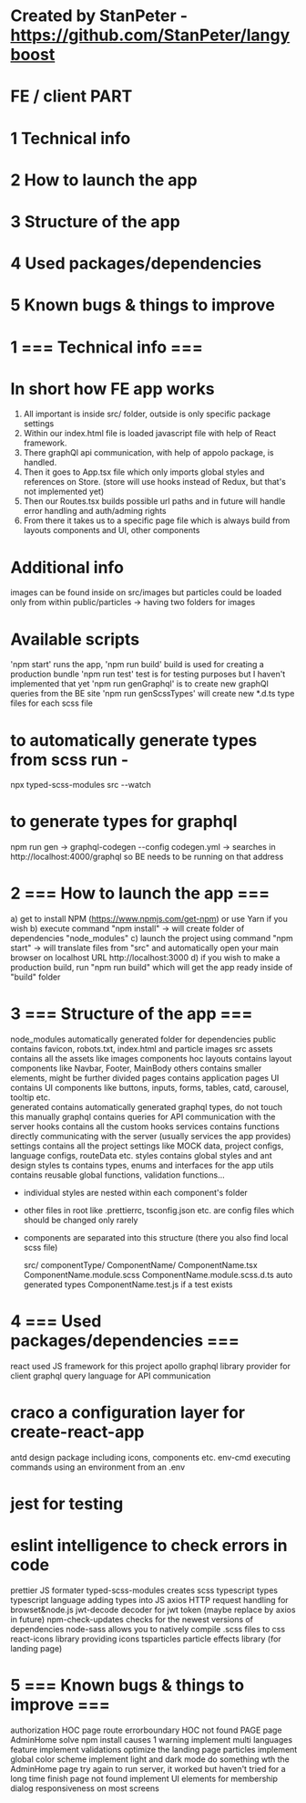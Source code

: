 # Created by StanPeter - https://github.com/StanPeter/langyboost

# FE / client PART

# 1 Technical info
# 2 How to launch the app
# 3 Structure of the app
# 4 Used packages/dependencies
# 5 Known bugs & things to improve 


# 1 === Technical info ===

# In short how FE app works
1) All important is inside src/ folder, outside is only specific package settings
2) Within our index.html file is loaded javascript file with help of React framework.
3) There graphQl api communication, with help of appolo package, is handled.
4) Then it goes to App.tsx file which only imports global styles and references on Store. (store will use hooks instead of Redux, but that's not implemented yet)
5) Then our Routes.tsx builds possible url paths and in future will handle error handling and auth/adming rights
6) From there it takes us to a specific page file which is always build from layouts components and UI, other components

# Additional info
images can be found inside on src/images but particles could be loaded only from within public/particles -> having two folders for images

# Available scripts
'npm start' runs the app, 
'npm run build' build is used for creating a production bundle
'npm run test' test is for testing purposes but I haven't implemented that yet
'npm run genGraphql' is to create new graphQl queries from the BE site
'npm run genScssTypes' will create new *.d.ts type files for each scss file

# to automatically generate types from scss run - 
npx typed-scss-modules src --watch

# to generate types for graphql 
npm run gen 
-> graphql-codegen --config codegen.yml 
-> searches in http://localhost:4000/graphql so BE needs to be running on that address


# 2 === How to launch the app ===
a) get to install NPM (https://www.npmjs.com/get-npm) or use Yarn if you wish
b) execute command "npm install" -> will create folder of dependencies "node_modules" 
c) launch the project using command "npm start" -> will translate files from "src" and automatically open your main browser on localhost URL  http://localhost:3000
d) if you wish to make a production build, run "npm run build" which will get the app ready inside of "build" folder


# 3 === Structure of the app ===
node_modules            automatically generated folder for dependencies 
public                  contains favicon, robots.txt, index.html and particle images
src
    assets              contains all the assets like images
    components
        hoc
        layouts         contains layout components like Navbar, Footer, MainBody
        others          contains smaller elements, might be further divided
        pages           contains application pages
        UI              contains UI components like buttons, inputs, forms, tables, catd, carousel, tooltip etc.   
    generated           contains automatically generated graphql types, do not touch this manually
    graphql             contains queries for API communication with the server
    hooks               contains all the custom hooks
    services            contains functions directly communicating with the server (usually services the app provides)
    settings            contains all the project settings like MOCK data, project configs, language configs, routeData etc.
    styles              contains global styles and ant design styles
    ts                  contains types, enums and interfaces for the app
    utils               contains reusable global functions, validation functions...

- individual styles are nested within each component's folder
- other files in root like .prettierrc, tsconfig.json etc. are config files which should be changed only rarely
- components are separated into this structure (there you also find local scss file)

    src/
        componentType/
            ComponentName/
                ComponentName.tsx
                ComponentName.module.scss
                ComponentName.module.scss.d.ts   auto generated types
                ComponentName.test.js            if a test exists


# 4 === Used packages/dependencies ===
react                   used JS framework for this project
apollo                  graphql library provider for client
graphql                 query language for API communication
# craco                   a configuration layer for create-react-app  
antd                    design package including icons, components etc.
env-cmd                 executing commands using an environment from an .env 
# jest                    for testing
# eslint                  intelligence to check errors in code
prettier                JS formater
typed-scss-modules      creates scss typescript types
typescript              language adding types into JS
axios                   HTTP request handling for browset&node.js
jwt-decode              decoder for jwt token (maybe replace by axios in future)
npm-check-updates       checks for the newest versions of dependencies
node-sass               allows you to natively compile .scss files to css
react-icons             library providing icons
tsparticles             particle effects library (for landing page)


# 5 === Known bugs & things to improve ===
authorization HOC page route
errorboundary HOC
not found PAGE
page AdminHome solve
npm install causes 1 warning
implement multi languages feature
implement validations
optimize the landing page particles
implement global color scheme
implement light and dark mode
do something wth the AdminHome page
try again to run server, it worked but haven't tried for a long time
finish page not found
implement UI elements for membership dialog
responsiveness on most screens
    